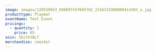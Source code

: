 ```yaml
---
image: images/120530953_696097437665762_2316231908008414393_o.jpg
producttype: Playmat
eventName: Test Event
pricings:
  - quantity: 1
    price: 65
asin: 5EslhY8LT
merchandise: comiket
---
```

